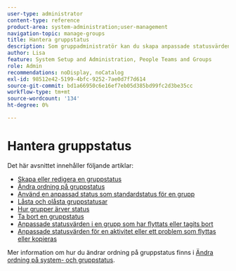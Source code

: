 ```yaml
---
user-type: administrator
content-type: reference
product-area: system-administration;user-management
navigation-topic: manage-groups
title: Hantera gruppstatus
description: Som gruppadministratör kan du skapa anpassade statusvärden för en grupp som du hanterar. Detta eliminerar behovet av dussintals företagsövergripande anpassade statusar och ger större självständighet i grupphierarkierna. Du kan också redigera en systemnivåstatus för en grupp som du hanterar om en Workfront-administratör har låst upp statusen.
author: Lisa
feature: System Setup and Administration, People Teams and Groups
role: Admin
recommendations: noDisplay, noCatalog
exl-id: 98512e42-5199-4bfc-9252-7ae0d7f7d614
source-git-commit: bd1a66950c6e16ef7eb05d385bd99fc2d3be35cc
workflow-type: tm+mt
source-wordcount: '134'
ht-degree: 0%

---
```


# Hantera gruppstatus

Det här avsnittet innehåller följande artiklar:

* [Skapa eller redigera en gruppstatus](../../../administration-and-setup/manage-groups/manage-group-statuses/create-or-edit-a-group-status.md)
* [Ändra ordning på gruppstatus](../../../administration-and-setup/manage-groups/manage-group-statuses/reorder-group-statuses-from-groups-area.md)
* [Använd en anpassad status som standardstatus för en grupp](../../../administration-and-setup/manage-groups/manage-group-statuses/use-custom-statuses-as-default-statuses-group.md)
* [Låsta och olåsta gruppstatusar](../../../administration-and-setup/manage-groups/manage-group-statuses/lock-or-unlock-a-custom-group-status.md)
* [Hur grupper ärver status](../../../administration-and-setup/manage-groups/manage-group-statuses/how-groups-inherit-statuses.md)
* [Ta bort en gruppstatus](../../../administration-and-setup/manage-groups/manage-group-statuses/delete-a-group-status.md)
* [Anpassade statusvärden i en grupp som har flyttats eller tagits bort](../../../administration-and-setup/manage-groups/manage-group-statuses/custom-statuses-in-group-moved-or-deleted.md)
* [Anpassade statusvärden för en aktivitet eller ett problem som flyttas eller kopieras](../../../administration-and-setup/manage-groups/manage-group-statuses/custom-statuses-on-a-task-or-issue-that-is-moved-or-copied.md)

Mer information om hur du ändrar ordning på gruppstatus finns i [Ändra ordning på system- och gruppstatus](../../../administration-and-setup/customize-workfront/creating-custom-status-and-priority-labels/reorder-system-statuses.md).
